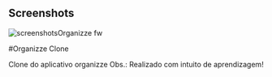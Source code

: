 

## Screenshots

![screenshotsOrganizze fw](https://user-images.githubusercontent.com/31789999/68186818-ca385980-ff83-11e9-95f4-9294272b6ff8.png)


#Organizze Clone

Clone do aplicativo organizze
Obs.: Realizado com intuito de aprendizagem!
